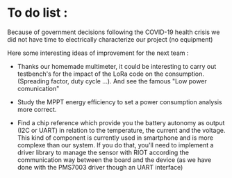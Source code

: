 # To do list :

Because of government decisions following the COVID-19 health crisis we did not have time to electrically characterize our project (no equipment)

Here some interesting ideas of improvement for the next team :  

* Thanks our homemade multimeter, it could be interesting to carry out testbench's for the impact of the LoRa code on the consumption. (Spreading factor, duty cycle ...). And see the famous "Low power comunication"


* Study the MPPT energy efficiency to set a power consumption analysis more correct.  

* Find a chip reference which provide you the battery autonomy as output (I2C or UART) in relation to the temperature, the current and the voltage. This kind of component is currently used in smartphone and is more complexe than our system. If you do that, you'll need to implement a driver library to manage the sensor with RIOT according the communication way between the board and the device (as we have done with the PMS7003 driver though an UART interface)

